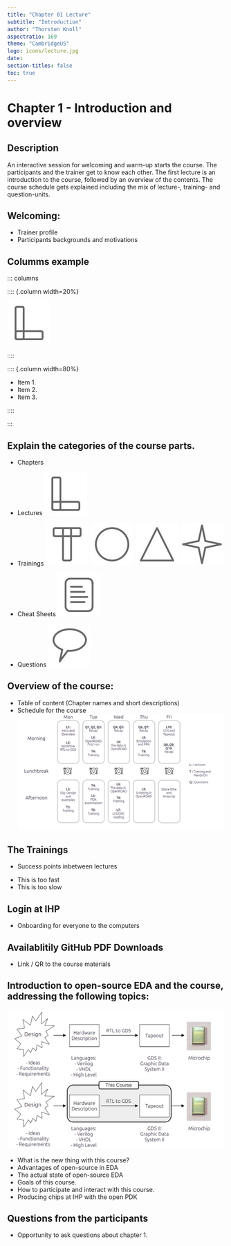 ```yaml
---
title: "Chapter 01 Lecture"
subtitle: "Introduction"
author: "Thorsten Knoll"
aspectratio: 169
theme: "CambridgeUS"
logo: icons/lecture.jpg
date:
section-titles: false
toc: true
---
```


# Chapter 1 - Introduction and overview
## Description
An interactive session for welcoming and warm-up starts the course. The participants and the trainer get to know each other. The first lecture is an introduction to the course, followed by an overview of the contents. The course schedule gets explained including the mix of lecture-, training- and question-units.

## Welcoming:
* Trainer profile
* Participants backgrounds and motivations

## Columms example
::: columns

:::: {.column width=20%}

![](pics_lecture/lecture.jpg)

::::

:::: {.column width=80%}

- Item 1.
- Item 2.
- Item 3.

::::

:::

## Explain the categories of the course parts.
- Chapters

- Lectures
![Icon lecture](pics_lecture/lecture.jpg)
- Trainings
![Icon training](pics_lecture/training.jpg)
![Icon common](pics_lecture/common.jpg)
![Icon advanced](pics_lecture/advanced.jpg)
![Icon bonus](pics_lecture/bonus.jpg)
- Cheat Sheets
![Icon cheatsheet](pics_lecture/cheatsheet.jpg)
- Questions
![Icon questions](pics_lecture/questions.jpg)

## Overview of the course:
* Table of content (Chapter names and short descriptions)
* Schedule for the course
![Course week](pics_lecture/course_week.png)

## The Trainings
* Success points inbetween lectures
- This is too fast
- This is too slow

## Login at IHP
- Onboarding for everyone to the computers

## Availablitily GitHub PDF Downloads
- Link / QR to the course materials

## Introduction to open-source EDA and the course, addressing the following topics:
![Microchip Creation](pics_lecture/rtl_to_gds.png)
![RTL 2 GDS and this course](pics_lecture/rtl_to_gds_1.png)


* What is the new thing with this course?
* Advantages of open-source in EDA
* The actual state of open-source EDA
* Goals of this course.
* How to participate and interact with this course.
* Producing chips at IHP with the open PDK 

## Questions from the participants
* Opportunity to ask questions about chapter 1.